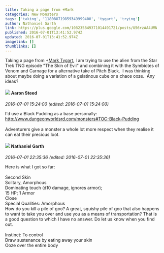 ```yaml
---
title: Taking a page from +Mark
categories: New Monsters
tags: ['taking', '118088719859349999400', 'tygart', 'trying']
author: Nathaniel Garth
link: https://plus.google.com/108235849371014491721/posts/U56rzAA4UMN
published: 2016-07-01T13:41:52.974Z
updated: 2016-07-01T13:41:52.974Z
imagelink: []
thumblinks: []
---
```


Taking a page from <span class="proflinkWrapper"><span class="proflinkPrefix">+</span><a class="proflink" href="https://plus.google.com/118088719859349999400" oid="118088719859349999400">Mark Tygart</a></span>, I am trying to use the alien from the Star Trek TNG episode &quot;The Skin of Evil&quot; and combining it with the Symbiotes of Venom and Carnage for a alternative take of Pitch Black.  I was thinking about maybe doing a variation of a gelatinous cube or a chaos ooze.  Any ideas?
<div id='comment z13ctr1wgmn4tjv5104cdfaawuu4shmqrq00k'>
  <h4><img src='{{site.baseurl}}//images/avatars/113695994285246574007_photo.jpg'> Aaron Steed</h4>
      <p><cite>2016-07-01 15:24:00 (edited: 2016-07-01 15:24:00)</cite></p>
        <p>I&#39;d use a Black Pudding as a base personally: <a href="http://www.dungeonworldsrd.com/monsters#TOC-Black-Pudding" class="ot-anchor">http://www.dungeonworldsrd.com/monsters#TOC-Black-Pudding</a><br /><br />Adventurers give a monster a whole lot more respect when they realise it can eat their precious loot.</p>
</div>
        

<div id='comment z13ctr1wgmn4tjv5104cdfaawuu4shmqrq00k'>
  <h4><img src='{{site.baseurl}}//images/avatars/108235849371014491721_photo.jpg'> Nathaniel Garth</h4>
      <p><cite>2016-07-01 22:35:36 (edited: 2016-07-01 22:35:36)</cite></p>
        <p>Here is what I got so far:<br /><br />Second Skin<br />Solitary, Amorphous<br />Dominating touch (d10 damage, ignores armor);<br />15 HP; 1 Armor<br />Close<br />Special Qualities: Amorphous<br />How do you kill a pile of goo? A great, squishy pile of goo that also happens to want to take you over and use you as a means of transportation? That is a good question to which I have no answer. Do let us know when you find out.<br /><br />Instinct: To control<br />Draw sustenance by eating away your skin<br />Ooze over the entire body</p>
</div>
        